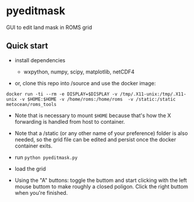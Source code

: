 pyeditmask
==========

GUI to edit land mask in ROMS grid

Quick start
----------
- install dependencies
  - wxpython, numpy, scipy, matplotlib, netCDF4

- or, clone this repo into /source and use the docker image:
```
docker run -ti --rm -e DISPLAY=$DISPLAY -v /tmp/.X11-unix:/tmp/.X11-unix -v $HOME:$HOME -v /home/roms:/home/roms  -v /static:/static metocean/roms_tools
```

- Note that is necessary to mount `$HOME` because that's how the X forwarding is handled from host to container. 

- Note that a /static (or any other name of your preference) folder is also needed, so the grid file can be edited and persist once the docker container exits. 

- run `python pyeditmask.py`
- load the grid
- Using the "A" buttons: toggle the buttom and start clicking with the left mouse buttom to make roughly a closed poligon. Click the right buttom when you're finished.   
